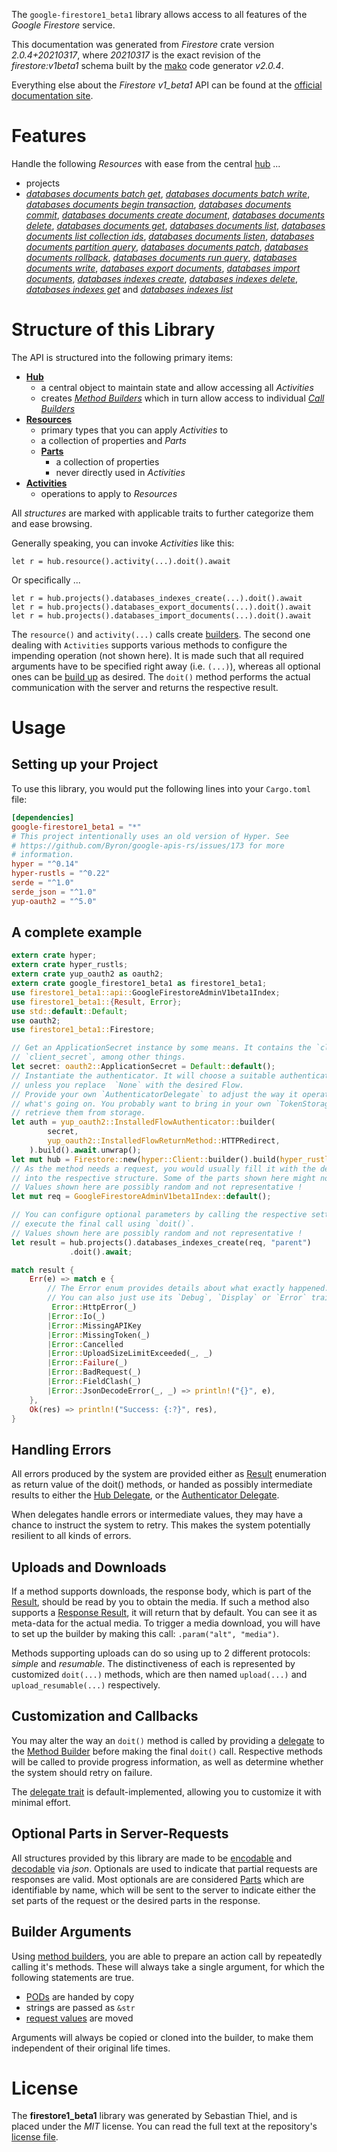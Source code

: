<!---
DO NOT EDIT !
This file was generated automatically from 'src/mako/api/README.md.mako'
DO NOT EDIT !
-->
The `google-firestore1_beta1` library allows access to all features of the *Google Firestore* service.

This documentation was generated from *Firestore* crate version *2.0.4+20210317*, where *20210317* is the exact revision of the *firestore:v1beta1* schema built by the [mako](http://www.makotemplates.org/) code generator *v2.0.4*.

Everything else about the *Firestore* *v1_beta1* API can be found at the
[official documentation site](https://cloud.google.com/firestore).
# Features

Handle the following *Resources* with ease from the central [hub](https://docs.rs/google-firestore1_beta1/2.0.4+20210317/google_firestore1_beta1/Firestore) ... 

* projects
 * [*databases documents batch get*](https://docs.rs/google-firestore1_beta1/2.0.4+20210317/google_firestore1_beta1/api::ProjectDatabaseDocumentBatchGetCall), [*databases documents batch write*](https://docs.rs/google-firestore1_beta1/2.0.4+20210317/google_firestore1_beta1/api::ProjectDatabaseDocumentBatchWriteCall), [*databases documents begin transaction*](https://docs.rs/google-firestore1_beta1/2.0.4+20210317/google_firestore1_beta1/api::ProjectDatabaseDocumentBeginTransactionCall), [*databases documents commit*](https://docs.rs/google-firestore1_beta1/2.0.4+20210317/google_firestore1_beta1/api::ProjectDatabaseDocumentCommitCall), [*databases documents create document*](https://docs.rs/google-firestore1_beta1/2.0.4+20210317/google_firestore1_beta1/api::ProjectDatabaseDocumentCreateDocumentCall), [*databases documents delete*](https://docs.rs/google-firestore1_beta1/2.0.4+20210317/google_firestore1_beta1/api::ProjectDatabaseDocumentDeleteCall), [*databases documents get*](https://docs.rs/google-firestore1_beta1/2.0.4+20210317/google_firestore1_beta1/api::ProjectDatabaseDocumentGetCall), [*databases documents list*](https://docs.rs/google-firestore1_beta1/2.0.4+20210317/google_firestore1_beta1/api::ProjectDatabaseDocumentListCall), [*databases documents list collection ids*](https://docs.rs/google-firestore1_beta1/2.0.4+20210317/google_firestore1_beta1/api::ProjectDatabaseDocumentListCollectionIdCall), [*databases documents listen*](https://docs.rs/google-firestore1_beta1/2.0.4+20210317/google_firestore1_beta1/api::ProjectDatabaseDocumentListenCall), [*databases documents partition query*](https://docs.rs/google-firestore1_beta1/2.0.4+20210317/google_firestore1_beta1/api::ProjectDatabaseDocumentPartitionQueryCall), [*databases documents patch*](https://docs.rs/google-firestore1_beta1/2.0.4+20210317/google_firestore1_beta1/api::ProjectDatabaseDocumentPatchCall), [*databases documents rollback*](https://docs.rs/google-firestore1_beta1/2.0.4+20210317/google_firestore1_beta1/api::ProjectDatabaseDocumentRollbackCall), [*databases documents run query*](https://docs.rs/google-firestore1_beta1/2.0.4+20210317/google_firestore1_beta1/api::ProjectDatabaseDocumentRunQueryCall), [*databases documents write*](https://docs.rs/google-firestore1_beta1/2.0.4+20210317/google_firestore1_beta1/api::ProjectDatabaseDocumentWriteCall), [*databases export documents*](https://docs.rs/google-firestore1_beta1/2.0.4+20210317/google_firestore1_beta1/api::ProjectDatabaseExportDocumentCall), [*databases import documents*](https://docs.rs/google-firestore1_beta1/2.0.4+20210317/google_firestore1_beta1/api::ProjectDatabaseImportDocumentCall), [*databases indexes create*](https://docs.rs/google-firestore1_beta1/2.0.4+20210317/google_firestore1_beta1/api::ProjectDatabaseIndexeCreateCall), [*databases indexes delete*](https://docs.rs/google-firestore1_beta1/2.0.4+20210317/google_firestore1_beta1/api::ProjectDatabaseIndexeDeleteCall), [*databases indexes get*](https://docs.rs/google-firestore1_beta1/2.0.4+20210317/google_firestore1_beta1/api::ProjectDatabaseIndexeGetCall) and [*databases indexes list*](https://docs.rs/google-firestore1_beta1/2.0.4+20210317/google_firestore1_beta1/api::ProjectDatabaseIndexeListCall)




# Structure of this Library

The API is structured into the following primary items:

* **[Hub](https://docs.rs/google-firestore1_beta1/2.0.4+20210317/google_firestore1_beta1/Firestore)**
    * a central object to maintain state and allow accessing all *Activities*
    * creates [*Method Builders*](https://docs.rs/google-firestore1_beta1/2.0.4+20210317/google_firestore1_beta1/client::MethodsBuilder) which in turn
      allow access to individual [*Call Builders*](https://docs.rs/google-firestore1_beta1/2.0.4+20210317/google_firestore1_beta1/client::CallBuilder)
* **[Resources](https://docs.rs/google-firestore1_beta1/2.0.4+20210317/google_firestore1_beta1/client::Resource)**
    * primary types that you can apply *Activities* to
    * a collection of properties and *Parts*
    * **[Parts](https://docs.rs/google-firestore1_beta1/2.0.4+20210317/google_firestore1_beta1/client::Part)**
        * a collection of properties
        * never directly used in *Activities*
* **[Activities](https://docs.rs/google-firestore1_beta1/2.0.4+20210317/google_firestore1_beta1/client::CallBuilder)**
    * operations to apply to *Resources*

All *structures* are marked with applicable traits to further categorize them and ease browsing.

Generally speaking, you can invoke *Activities* like this:

```Rust,ignore
let r = hub.resource().activity(...).doit().await
```

Or specifically ...

```ignore
let r = hub.projects().databases_indexes_create(...).doit().await
let r = hub.projects().databases_export_documents(...).doit().await
let r = hub.projects().databases_import_documents(...).doit().await
```

The `resource()` and `activity(...)` calls create [builders][builder-pattern]. The second one dealing with `Activities` 
supports various methods to configure the impending operation (not shown here). It is made such that all required arguments have to be 
specified right away (i.e. `(...)`), whereas all optional ones can be [build up][builder-pattern] as desired.
The `doit()` method performs the actual communication with the server and returns the respective result.

# Usage

## Setting up your Project

To use this library, you would put the following lines into your `Cargo.toml` file:

```toml
[dependencies]
google-firestore1_beta1 = "*"
# This project intentionally uses an old version of Hyper. See
# https://github.com/Byron/google-apis-rs/issues/173 for more
# information.
hyper = "^0.14"
hyper-rustls = "^0.22"
serde = "^1.0"
serde_json = "^1.0"
yup-oauth2 = "^5.0"
```

## A complete example

```Rust
extern crate hyper;
extern crate hyper_rustls;
extern crate yup_oauth2 as oauth2;
extern crate google_firestore1_beta1 as firestore1_beta1;
use firestore1_beta1::api::GoogleFirestoreAdminV1beta1Index;
use firestore1_beta1::{Result, Error};
use std::default::Default;
use oauth2;
use firestore1_beta1::Firestore;

// Get an ApplicationSecret instance by some means. It contains the `client_id` and 
// `client_secret`, among other things.
let secret: oauth2::ApplicationSecret = Default::default();
// Instantiate the authenticator. It will choose a suitable authentication flow for you, 
// unless you replace  `None` with the desired Flow.
// Provide your own `AuthenticatorDelegate` to adjust the way it operates and get feedback about 
// what's going on. You probably want to bring in your own `TokenStorage` to persist tokens and
// retrieve them from storage.
let auth = yup_oauth2::InstalledFlowAuthenticator::builder(
        secret,
        yup_oauth2::InstalledFlowReturnMethod::HTTPRedirect,
    ).build().await.unwrap();
let mut hub = Firestore::new(hyper::Client::builder().build(hyper_rustls::HttpsConnector::with_native_roots()), auth);
// As the method needs a request, you would usually fill it with the desired information
// into the respective structure. Some of the parts shown here might not be applicable !
// Values shown here are possibly random and not representative !
let mut req = GoogleFirestoreAdminV1beta1Index::default();

// You can configure optional parameters by calling the respective setters at will, and
// execute the final call using `doit()`.
// Values shown here are possibly random and not representative !
let result = hub.projects().databases_indexes_create(req, "parent")
             .doit().await;

match result {
    Err(e) => match e {
        // The Error enum provides details about what exactly happened.
        // You can also just use its `Debug`, `Display` or `Error` traits
         Error::HttpError(_)
        |Error::Io(_)
        |Error::MissingAPIKey
        |Error::MissingToken(_)
        |Error::Cancelled
        |Error::UploadSizeLimitExceeded(_, _)
        |Error::Failure(_)
        |Error::BadRequest(_)
        |Error::FieldClash(_)
        |Error::JsonDecodeError(_, _) => println!("{}", e),
    },
    Ok(res) => println!("Success: {:?}", res),
}

```
## Handling Errors

All errors produced by the system are provided either as [Result](https://docs.rs/google-firestore1_beta1/2.0.4+20210317/google_firestore1_beta1/client::Result) enumeration as return value of
the doit() methods, or handed as possibly intermediate results to either the 
[Hub Delegate](https://docs.rs/google-firestore1_beta1/2.0.4+20210317/google_firestore1_beta1/client::Delegate), or the [Authenticator Delegate](https://docs.rs/yup-oauth2/*/yup_oauth2/trait.AuthenticatorDelegate.html).

When delegates handle errors or intermediate values, they may have a chance to instruct the system to retry. This 
makes the system potentially resilient to all kinds of errors.

## Uploads and Downloads
If a method supports downloads, the response body, which is part of the [Result](https://docs.rs/google-firestore1_beta1/2.0.4+20210317/google_firestore1_beta1/client::Result), should be
read by you to obtain the media.
If such a method also supports a [Response Result](https://docs.rs/google-firestore1_beta1/2.0.4+20210317/google_firestore1_beta1/client::ResponseResult), it will return that by default.
You can see it as meta-data for the actual media. To trigger a media download, you will have to set up the builder by making
this call: `.param("alt", "media")`.

Methods supporting uploads can do so using up to 2 different protocols: 
*simple* and *resumable*. The distinctiveness of each is represented by customized 
`doit(...)` methods, which are then named `upload(...)` and `upload_resumable(...)` respectively.

## Customization and Callbacks

You may alter the way an `doit()` method is called by providing a [delegate](https://docs.rs/google-firestore1_beta1/2.0.4+20210317/google_firestore1_beta1/client::Delegate) to the 
[Method Builder](https://docs.rs/google-firestore1_beta1/2.0.4+20210317/google_firestore1_beta1/client::CallBuilder) before making the final `doit()` call. 
Respective methods will be called to provide progress information, as well as determine whether the system should 
retry on failure.

The [delegate trait](https://docs.rs/google-firestore1_beta1/2.0.4+20210317/google_firestore1_beta1/client::Delegate) is default-implemented, allowing you to customize it with minimal effort.

## Optional Parts in Server-Requests

All structures provided by this library are made to be [encodable](https://docs.rs/google-firestore1_beta1/2.0.4+20210317/google_firestore1_beta1/client::RequestValue) and 
[decodable](https://docs.rs/google-firestore1_beta1/2.0.4+20210317/google_firestore1_beta1/client::ResponseResult) via *json*. Optionals are used to indicate that partial requests are responses 
are valid.
Most optionals are are considered [Parts](https://docs.rs/google-firestore1_beta1/2.0.4+20210317/google_firestore1_beta1/client::Part) which are identifiable by name, which will be sent to 
the server to indicate either the set parts of the request or the desired parts in the response.

## Builder Arguments

Using [method builders](https://docs.rs/google-firestore1_beta1/2.0.4+20210317/google_firestore1_beta1/client::CallBuilder), you are able to prepare an action call by repeatedly calling it's methods.
These will always take a single argument, for which the following statements are true.

* [PODs][wiki-pod] are handed by copy
* strings are passed as `&str`
* [request values](https://docs.rs/google-firestore1_beta1/2.0.4+20210317/google_firestore1_beta1/client::RequestValue) are moved

Arguments will always be copied or cloned into the builder, to make them independent of their original life times.

[wiki-pod]: http://en.wikipedia.org/wiki/Plain_old_data_structure
[builder-pattern]: http://en.wikipedia.org/wiki/Builder_pattern
[google-go-api]: https://github.com/google/google-api-go-client

# License
The **firestore1_beta1** library was generated by Sebastian Thiel, and is placed 
under the *MIT* license.
You can read the full text at the repository's [license file][repo-license].

[repo-license]: https://github.com/Byron/google-apis-rsblob/main/LICENSE.md
